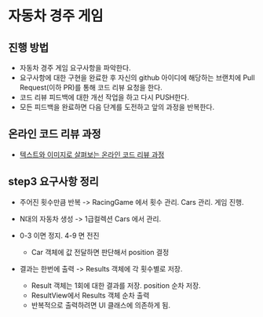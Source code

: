 # 자동차 경주 게임
## 진행 방법
* 자동차 경주 게임 요구사항을 파악한다.
* 요구사항에 대한 구현을 완료한 후 자신의 github 아이디에 해당하는 브랜치에 Pull Request(이하 PR)를 통해 코드 리뷰 요청을 한다.
* 코드 리뷰 피드백에 대한 개선 작업을 하고 다시 PUSH한다.
* 모든 피드백을 완료하면 다음 단계를 도전하고 앞의 과정을 반복한다.

## 온라인 코드 리뷰 과정
* [텍스트와 이미지로 살펴보는 온라인 코드 리뷰 과정](https://github.com/next-step/nextstep-docs/tree/master/codereview)

## step3 요구사항 정리
* 주어진 횟수만큼 반복 -> RacingGame 에서 횟수 관리. Cars 관리. 게임 진행.
* N대의 자동차 생성 -> 1급컬렉션 Cars 에서 관리.
* 0-3 이면 정지. 4-9 면 전진
    * Car 객체에 값 전달하면 판단해서 position 결정
    
* 결과는 한번에 출력 -> Results 객체에 각 횟수별로 저장.
    * Result 객체는 1회에 대한 결과를 저장.  position 순차 저장.
    * ResultView에서 Results 객체 순차 출력
    * 반복적으로 출력하려면 UI 클래스에 의존하게 됨.